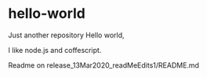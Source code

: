 # hello-world
Just another repository
Hello world,

I like node.js and coffescript.

Readme on release_13Mar2020_readMeEdits1/README.md
